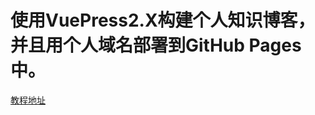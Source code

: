 # 使用VuePress2.X构建个人知识博客，并且用个人域名部署到GitHub Pages中。

[教程地址](https://vuepress-v2.xgss.net/web/%E4%BD%BF%E7%94%A8VuePress2.X%E6%9E%84%E5%BB%BA%E4%B8%AA%E4%BA%BA%E7%9F%A5%E8%AF%86%E5%8D%9A%E5%AE%A2-%E5%B9%B6%E4%B8%94%E7%94%A8%E4%B8%AA%E4%BA%BA%E5%9F%9F%E5%90%8D%E9%83%A8%E7%BD%B2%E5%88%B0GitHub-Pages%E4%B8%AD.html)





